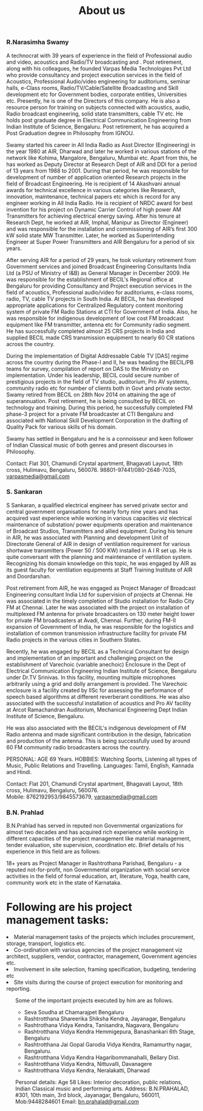 ﻿---
layout: page
title: About us
permalink: /about/
---

### R.Narasimha Swamy

A technocrat with 39 years of experience in the field of Professional audio and video, acoustics and Radio/TV broadcasting and .   Post retirement, along with his colleagues, he founded Varpas Media Technologies Pvt Ltd who provide consultancy and project execution services in the field of  Acoustics, Professional Audio/video engineering for auditoriums, seminar halls, e-Class rooms, Radio/TV/Cable/Satellite Broadcasting  and Skill development etc for Government bodies, corporate entities, Universities etc.  Presently, he is one of the Directors of this company.  He is also a resource person for training on subjects connected with acoustics, audio, Radio broadcast engineering, solid state transmitters, cable TV etc.    He holds post graduate degree in Electrical Communication Engineering from Indian Institute of Science, Bengaluru.  Post retirement, he has acquired a Post Graduation degree in Philosophy from IGNOU.  

Swamy started his career in All India Radio as Asst Director (Engineering) in the year 1980 at AIR, Dharwad and later he worked in various stations of the network like Kohima, Mangalore, Bengaluru, Mumbai etc.  Apart from this, he has worked as Deputy Director at Research Dept of AIR and DDI for a period of 13 years from 1988 to 2001.  During that period, he was responsible for development of number of application oriented Research projects in the field of Broadcast Engineering. He is recipient of 14 Akashvani annual awards for technical excellence in various categories like Research, innovation, maintenance, technical papers etc which is record for any engineer working in All India Radio.  He is recipient of NRDC award for best invention for his project on Dynamic Carrier Control of high power AM Transmitters for achieving electrical energy saving.  After his tenure at Research Dept, he worked at AIR, Imphal, Manipur as Director (Engineer) and was responsible for the installation and commissioning of AIR’s first 300 kW solid state MW Transmitter. Later, he worked as Superintending Engineer at Super Power Transmitters and AIR Bengaluru for a period of six years.

After serving AIR for a period of 29 years, he took voluntary retirement from Government services and joined Broadcast Engineering Consultants India Ltd (a PSU of Ministry of I&B) as General Manager in December 2009. He was responsible for the establishment of BECIL's Regional office at Bengaluru  for providing Consultancy and Project execution services in the field of acoustics, Professional audio/video for auditoriums, e-class rooms, radio, TV, cable TV projects in South India.  At BECIL, he has developed appropriate applications for Centralized Regulatory content monitoring system of private FM Radio Stations at CTI for Government of India.   Also, he was responsible for indigenous development of low cost FM broadcast equipment like FM transmitter, antenna etc for Community radio segment. He has successfully completed almost 25 CRS projects in India and supplied BECIL made CRS transmission equipment to nearly 60 CR stations across the country.

During the implementation of Digital Addressable Cable TV [DAS] regime across the country during the Phase-I and II, he was heading the BECIL/PB teams for survey, compilation of report on DAS to the Ministry on implementation. Under his leadership, BECIL could secure number of prestigious projects in the field of TV studio, auditorium, Pro AV systems, community radio etc for number of clients both in Govt and private sector. Swamy retired from BECIL on 28th Nov 2014 on attaining the age of superannuation. Post retirement, he is being consulted by BECIL on technology and training.  During this period, he successfully completed FM phase-3 project for a private FM broadcaster at CTI Bengaluru and associated with National Skill Development Corporation in the drafting of Quality Pack for various skills of his domain.    

Swamy has settled in Bengaluru and he is a connoisseur and keen follower of Indian Classical music of both genres and present discourses in Philosophy.   

Contact: Flat 301, Chamundi Crystal apartment, Bhagavati Layout, 18th cross, Hulimavu, Bengaluru, 560076.   98801-97441/080-2648-7035, varpasmedia@gmail.com

### S. Sankaran
S Sankaran, a qualified electrical engineer has served private sector and central government organisations for nearly forty nine years and has acquired vast experience while working in various capacities viz electrical maintenance of substation/ power equipments operation and maintenance of Broadcast Studios, Transmitters and allied equipment.  During his tenure in AIR, he was associated with Planning and development Unit of Directorate General of AIR in design of ventilation requirement for various shortwave transmitters (Power 50 / 500 KW) installed in A I R set up.  He is quite conversant with the planning and maintenance of ventilation system. Recognizing his domain knowledge on this topic, he was engaged by AIR as its guest faculty for ventilation equipments at Staff Training Institute of AIR and Doordarshan.

Post retirement from AIR, he was engaged as Project Manager of Broadcast Engineering consultant India Ltd for supervision of projects at Chennai.  He was associated in the timely completion of Studio installation for Radio City FM at Chennai.  Later he was associated with the  project on installation of multiplexed FM antenna for private broadcasters on 130 meter height tower for private FM broadcasters at Avadi, Chennai.   Further, during FM-II expansion of Government of India, he was responsible for the logistics and installation of common transmission infrastructure facility for private FM Radio projects in the various cities in Southern States.

Recently, he was engaged by BECIL as a Technical Consultant for design and implementation of an important and challenging project on the establishment of Varechoic (variable anechoic) Enclosure in the Dept of Electrical Communication Engineering Indian Institute of Science, Bengaluru under Dr.TV Srinivas. In this facility, mounting multiple microphones arbitrarily using a grid and dolly arrangement is provided. The Varechoic enclosure is a facility created by IISc for assessing the performance of speech based algorithms at different reverberant conditions. He was also associated with the successful installation of acoustics and Pro AV facility at Arcot Ramachandran Auditorium, Mechanical Engineering Dept Indian Institute of Science, Bengaluru.

He was also associated with the BECIL's indigenous development of FM Radio antenna and made significant contribution in the design, fabrication and production of the antenna. This is being successfully used by around 60 FM community radio broadcasters across the country.

PERSONAL: AGE 69 Years.
HOBBIES: Watching Sports, Listening all types of Music, Public Relations and Travelling.
Languages: Tamil, English, Kannada and Hindi.

Contact: Flat 201, Chamundi Crystal apartment, Bhagavati Layout, 18th cross, Hulimavu, Bengaluru, 560076.  
Mobile: 8762192953/9845573679, varpasmedia@gmail.com

<div class="post-content e-content">

### B.N. Prahlad
B.N.Prahlad has served in reputed non Governmental organizations for almost two decades and has acquired rich experience while working in different capacities of the project management like material management, tender evaluation, site supervision, coordination etc. Brief details of his experience in this field are as follows:

18+ years as Project Manager in Rashtrothana Parishad, Bengaluru - a reputed not-for-profit, non Governmental organization with social service activities in the field of formal education, art, literature, Yoga, health care, community work etc in the state of Karnataka.

<div class="post-content e-content">

<h1>Following are his project management tasks:</h1>

<li>Material management tasks of the projects which includes procurement, storage, transport, logistics etc.</li>
<li>Co-ordination with various agencies of the project management viz architect, suppliers, vendor, contractor, management, Government agencies etc.</li>
<li>Involvement in site selection, framing specification, budgeting, tendering etc</li>
<li>Site visits during the course of project execution for monitoring and reporting.</li>
<ul>

Some of the important projects executed by him are as follows.
<div class="post-content e-content">
<ul>
<li>Seva Soudha at Chamarajpet Bengaluru</li>
<li>Rashtrotthana Shareerika Shiksha Kendra, Jayanagar, Bengaluru</li>
<li>Rashtrothana Vidya Kendra, Tanisandra, Nagavara, Bengaluru</li>
<li>Rashtrotthana Vidya Kendra Hemmigepura, Banashankari 6th Stage, Bengaluru</li>
<li>Rashtrotthana Jai Gopal Garodia Vidya Kendra, Ramamurthy nagar, Bengaluru.</li>
<li>Rashtrotthana Vidya Kendra Hagaribommanahalli, Bellary Dist.</li>
<li>Rashtrotthana Vidya Kendra, Nittuvalli, Davanagere</li>
<li>Rashtrotthana Vidya Kendra, Neralakatti, Dharwad</li>

<ul>

</div>

Personal details: Age 58
Likes: Interior decoration, public relations, Indian Classical music and performing arts.
Address:
B.N.PRAHALAD, #301, 10th main, 3rd block, Jayanagar, Bengaluru, 560011,
Mob:9448284601
Email: bn.prahalad@gmail.com
